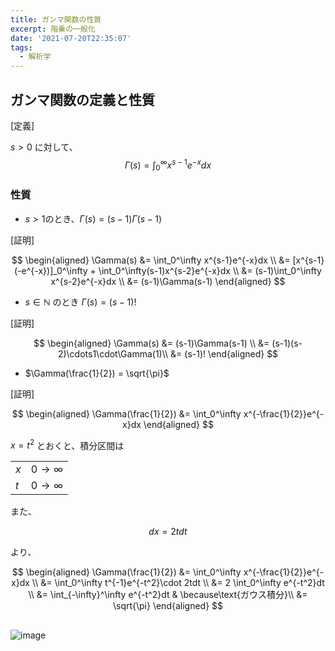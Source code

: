 ```yaml
---
title: ガンマ関数の性質
excerpt: 階乗の一般化
date: '2021-07-20T22:35:07'
tags:
  - 解析学
---
```


## ガンマ関数の定義と性質
[定義]

$s>0$ に対して、
$$
\Gamma(s) = \int_0^\infty x^{s-1}e^{-x}dx
$$


### 性質
- $s>1$のとき、$\Gamma(s) = (s-1)\Gamma(s-1)$

[証明]

$$
\begin{aligned}
\Gamma(s) &= \int_0^\infty x^{s-1}e^{-x}dx \\
&= [x^{s-1}(-e^{-x})]_0^\infty + \int_0^\infty(s-1)x^{s-2}e^{-x}dx \\
&= (s-1)\int_0^\infty x^{s-2}e^{-x}dx \\
&= (s-1)\Gamma(s-1)
\end{aligned}
$$

- $s \in \mathbb{N}$ のとき $\Gamma(s) = (s-1)!$

[証明]

$$
\begin{aligned}
\Gamma(s) &= (s-1)\Gamma(s-1) \\
&= (s-1)(s-2)\cdots1\cdot\Gamma(1)\\
&= (s-1)!
\end{aligned}
$$

- $\Gamma(\frac{1}{2}) = \sqrt{\pi}$

[証明]

$$
\begin{aligned}
\Gamma(\frac{1}{2}) &= \int_0^\infty x^{-\frac{1}{2}}e^{-x}dx
\end{aligned}
$$

$x = t^2$ とおくと、積分区間は

|     |                        |
| --- | ---------------------- |
| $x$ | $0 \rightarrow \infty$ |
| $t$ | $0 \rightarrow \infty$ |

また、

$$dx = 2tdt$$

より、

$$
\begin{aligned}
\Gamma(\frac{1}{2}) &= \int_0^\infty x^{-\frac{1}{2}}e^{-x}dx \\
&= \int_0^\infty  t^{-1}e^{-t^2}\cdot 2tdt \\
&= 2 \int_0^\infty e^{-t^2}dt \\
&= \int_{-\infty}^\infty e^{-t^2}dt  & \because\text{ガウス積分}\\
&= \sqrt{\pi}
\end{aligned}
$$


##
![image](https://res.cloudinary.com/ddaz9etkx/image/upload/v1626789599/gamma_wzcok6.jpg)